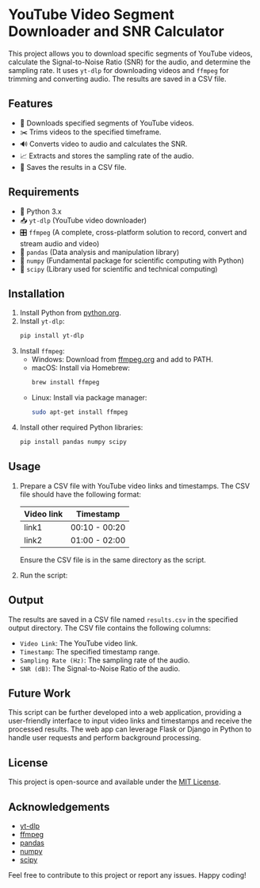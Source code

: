 # YouTube Video Segment Downloader and SNR Calculator

This project allows you to download specific segments of YouTube videos, calculate the Signal-to-Noise Ratio (SNR) for the audio, and determine the sampling rate. It uses `yt-dlp` for downloading videos and `ffmpeg` for trimming and converting audio. The results are saved in a CSV file.

## Features

- 🎥 Downloads specified segments of YouTube videos.
- ✂️ Trims videos to the specified timeframe.
- 🔊 Converts video to audio and calculates the SNR.
- 📈 Extracts and stores the sampling rate of the audio.
- 📄 Saves the results in a CSV file.

## Requirements

- 🐍 Python 3.x
- 📥 `yt-dlp` (YouTube video downloader)
- 🎛️ `ffmpeg` (A complete, cross-platform solution to record, convert and stream audio and video)
- 🐼 `pandas` (Data analysis and manipulation library)
- 🔢 `numpy` (Fundamental package for scientific computing with Python)
- 🔬 `scipy` (Library used for scientific and technical computing)

## Installation

1. Install Python from [python.org](https://www.python.org/).
2. Install `yt-dlp`:
    ```bash
    pip install yt-dlp
    ```
3. Install `ffmpeg`:
    - Windows: Download from [ffmpeg.org](https://ffmpeg.org/download.html) and add to PATH.
    - macOS: Install via Homebrew:
      ```bash
      brew install ffmpeg
      ```
    - Linux: Install via package manager:
      ```bash
      sudo apt-get install ffmpeg
      ```
4. Install other required Python libraries:
    ```bash
    pip install pandas numpy scipy
    ```

## Usage

1. Prepare a CSV file with YouTube video links and timestamps. The CSV file should have the following format:

    | Video link | Timestamp   |
    |------------|-------------|
    | link1      | 00:10 - 00:20 |
    | link2      | 01:00 - 02:00 |
    
    Ensure the CSV file is in the same directory as the script.

2. Run the script:

## Output

The results are saved in a CSV file named `results.csv` in the specified output directory. The CSV file contains the following columns:

- `Video Link`: The YouTube video link.
- `Timestamp`: The specified timestamp range.
- `Sampling Rate (Hz)`: The sampling rate of the audio.
- `SNR (dB)`: The Signal-to-Noise Ratio of the audio.

## Future Work

This script can be further developed into a web application, providing a user-friendly interface to input video links and timestamps and receive the processed results. The web app can leverage Flask or Django in Python to handle user requests and perform background processing.

## License

This project is open-source and available under the [MIT License](LICENSE).

## Acknowledgements

- [yt-dlp](https://github.com/yt-dlp/yt-dlp)
- [ffmpeg](https://ffmpeg.org/)
- [pandas](https://pandas.pydata.org/)
- [numpy](https://numpy.org/)
- [scipy](https://www.scipy.org/)

Feel free to contribute to this project or report any issues. Happy coding!
